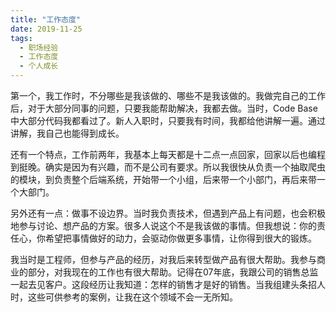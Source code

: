 ```yaml
---
title: "工作态度"
date: 2019-11-25
tags:
  - 职场经验
  - 工作态度
  - 个人成长
---
```


第一个，我工作时，不分哪些是我该做的、哪些不是我该做的。我做完自己的工作后，对于大部分同事的问题，只要我能帮助解决，我都去做。当时，Code Base中大部分代码我都看过了。新人入职时，只要我有时间，我都给他讲解一遍。通过讲解，我自己也能得到成长。


还有一个特点，工作前两年，我基本上每天都是十二点一点回家，回家以后也编程到挺晚。确实是因为有兴趣，而不是公司有要求。所以我很快从负责一个抽取爬虫的模块，到负责整个后端系统，开始带一个小组，后来带一个小部门，再后来带一个大部门。

另外还有一点：做事不设边界。当时我负责技术，但遇到产品上有问题，也会积极地参与讨论、想产品的方案。很多人说这个不是我该做的事情。但我想说：你的责任心，你希望把事情做好的动力，会驱动你做更多事情，让你得到很大的锻炼。

我当时是工程师，但参与产品的经历，对我后来转型做产品有很大帮助。我参与商业的部分，对我现在的工作也有很大帮助。记得在07年底，我跟公司的销售总监一起去见客户。这段经历让我知道：怎样的销售才是好的销售。当我组建头条招人时，这些可供参考的案例，让我在这个领域不会一无所知。

